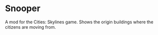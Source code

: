 # Snooper
A mod for the Cities: Skylines game. Shows the origin buildings where the citizens are moving from.
